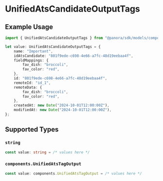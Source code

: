 # UnifiedAtsCandidateOutputTags

## Example Usage

```typescript
import { UnifiedAtsCandidateOutputTags } from "@panora/sdk/models/components";

let value: UnifiedAtsCandidateOutputTags = {
    name: "Important",
    idAtsCandidate: "801f9ede-c698-4e66-a7fc-48d19eebaa4f",
    fieldMappings: {
        fav_dish: "broccoli",
        fav_color: "red",
    },
    id: "801f9ede-c698-4e66-a7fc-48d19eebaa4f",
    remoteId: "id_1",
    remoteData: {
        fav_dish: "broccoli",
        fav_color: "red",
    },
    createdAt: new Date("2024-10-01T12:00:00Z"),
    modifiedAt: new Date("2024-10-01T12:00:00Z"),
};
```

## Supported Types

### `string`

```typescript
const value: string = /* values here */
```

### `components.UnifiedAtsTagOutput`

```typescript
const value: components.UnifiedAtsTagOutput = /* values here */
```

